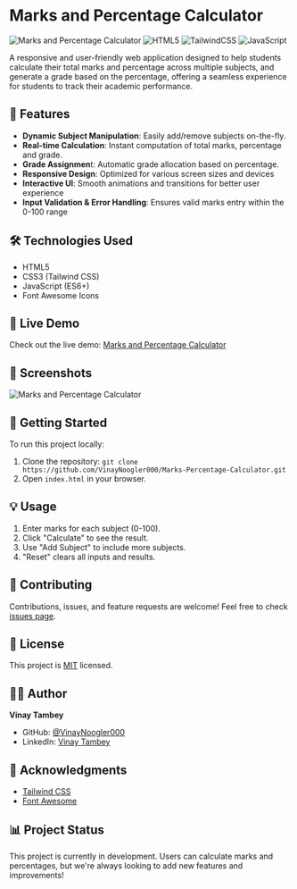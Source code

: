 # Marks and Percentage Calculator

![Marks and Percentage Calculator](https://img.shields.io/badge/Calculator-Marks%20%26%20Percentage-blue)
![HTML5](https://img.shields.io/badge/html5-%23E34F26.svg?style=for-the-badge&logo=html5&logoColor=white)
![TailwindCSS](https://img.shields.io/badge/tailwindcss-%2338B2AC.svg?style=for-the-badge&logo=tailwind-css&logoColor=white)
![JavaScript](https://img.shields.io/badge/javascript-%23323330.svg?style=for-the-badge&logo=javascript&logoColor=%23F7DF1E)

A responsive and user-friendly web application designed to help students calculate their total marks and percentage across multiple subjects, and generate a grade based on the percentage, offering a seamless experience for students to track their academic performance.

## 🌟 Features

- **Dynamic Subject Manipulation**: Easily add/remove subjects on-the-fly.
- **Real-time Calculation**: Instant computation of total marks, percentage and grade.
- **Grade Assignmen**t: Automatic grade allocation based on percentage.
- **Responsive Design**: Optimized for various screen sizes and devices
- **Interactive UI**: Smooth animations and transitions for better user experience
- **Input Validation & Error Handling**: Ensures valid marks entry within the 0-100 range

## 🛠️ Technologies Used

- HTML5
- CSS3 (Tailwind CSS)
- JavaScript (ES6+)
- Font Awesome Icons

## 🚀 Live Demo

Check out the live demo: [Marks and Percentage Calculator](https://marks-and-percentage-calculator-by-vt.b-cdn.net/)

## 📸 Screenshots

![Marks and Percentage Calculator](https://i.postimg.cc/zGXdRM0J/Marks-Calculator.png)

## 🏁 Getting Started

To run this project locally:

1. Clone the repository: `git clone https://github.com/VinayNoogler000/Marks-Percentage-Calculator.git`
2. Open `index.html` in your browser.

## 💡 Usage

1. Enter marks for each subject (0-100).
2. Click "Calculate" to see the result.
3. Use "Add Subject" to include more subjects.
4. "Reset" clears all inputs and results.

## 🤝 Contributing

Contributions, issues, and feature requests are welcome! Feel free to check [issues page](https://github.com/VinayNoogler000/Marks-Percentage-Calculator/issues).

## 📝 License

This project is [MIT](https://choosealicense.com/licenses/mit/) licensed.

## 👨‍💻 Author

**Vinay Tambey**

- GitHub: [@VinayNoogler000](https://github.com/VinayNoogler000)
- LinkedIn: [Vinay Tambey](https://www.linkedin.com/in/vinay-tambey)

## 🙏 Acknowledgments

- [Tailwind CSS](https://tailwindcss.com/)
- [Font Awesome](https://fontawesome.com/)

## 📊 Project Status

This project is currently in development. Users can calculate marks and percentages, but we're always looking to add new features and improvements!

